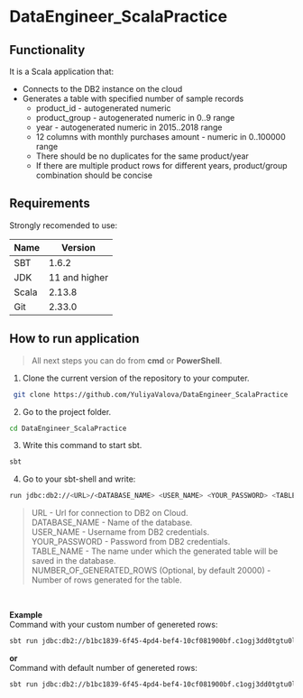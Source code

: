 # DataEngineer_ScalaPractice
## Functionality
It is a Scala application that:
- Connects to the DB2 instance on the cloud
- Generates a table with specified number of sample records
   - product_id - autogenerated numeric
   - product_group - autogenerated numeric in 0..9 range
   - year - autogenerated numeric in 2015..2018 range
   - 12 columns with monthly purchases amount - numeric in 0..100000 range
   - There should be no duplicates for the same product/year
   - If there are multiple product rows for different years, product/group combination should be concise
 
## Requirements
Strongly recomended to use:

| Name | Version |
| ------ | ------ |
| SBT | 1.6.2 |
| JDK | 11 and higher |
| Scala | 2.13.8 |
| Git | 2.33.0 |

## How to run application
>All next steps you can do from <b>cmd</b> or <b>PowerShell</b>.
1. Clone the current version of the repository to your computer.
```sh
 git clone https://github.com/YuliyaValova/DataEngineer_ScalaPractice
```
2. Go to the project folder.
```sh
cd DataEngineer_ScalaPractice
```
3. Write this command to start sbt.
```sh
sbt 
```
4. Go to your sbt-shell and write: 
```sh
run jdbc:db2://<URL>/<DATABASE_NAME> <USER_NAME> <YOUR_PASSWORD> <TABLE_NAME> <NUMBER_OF_GENERATED_ROWS>
```
>URL - Url for connection to DB2 on Cloud. <br>
>DATABASE_NAME - Name of the database. <br>
>USER_NAME - Username from DB2 credentials. <br>
>YOUR_PASSWORD - Password from DB2 credentials. <br>
>TABLE_NAME - The name under which the generated table will be saved in the database. <br>
>NUMBER_OF_GENERATED_ROWS (Optional, by default 20000) - Number of rows generated for the table.
<br>

<b> Example </b>
<br>
Command with your custom number of genereted rows:
```sh
sbt run jdbc:db2://b1bc1839-6f45-4pd4-bef4-10cf081900bf.c1ogj3dd0tgtu0lade00.databases.appdomain.cloud:34305/bludb qlf38947 CG745Jpa7a930Jvb Test 15000
```
<b> or </b>
<br>
Command with default number of genereted rows:
```sh
sbt run jdbc:db2://b1bc1839-6f45-4pd4-bef4-10cf081900bf.c1ogj3dd0tgtu0lade00.databases.appdomain.cloud:34305/bludb qlf38947 CG745Jpa7a930Jvb Test 
```
 

